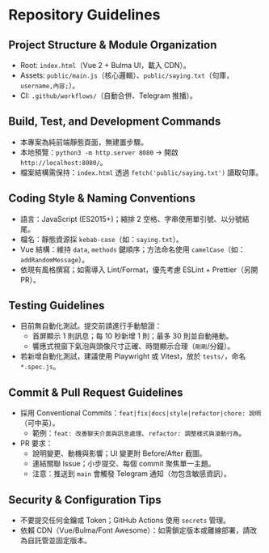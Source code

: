 # Repository Guidelines

## Project Structure & Module Organization
- Root: `index.html`（Vue 2 + Bulma UI，載入 CDN）。
- Assets: `public/main.js`（核心邏輯）、`public/saying.txt`（句庫，`username,內容;`）。
- CI: `.github/workflows/`（自動合併、Telegram 推播）。

## Build, Test, and Development Commands
- 本專案為純前端靜態頁面，無建置步驟。
- 本地預覽：`python3 -m http.server 8080` → 開啟 `http://localhost:8080/`。
- 檔案結構需保持：`index.html` 透過 `fetch('public/saying.txt')` 讀取句庫。

## Coding Style & Naming Conventions
- 語言：JavaScript (ES2015+)；縮排 2 空格、字串使用單引號、以分號結尾。
- 檔名：靜態資源採 `kebab-case`（如：`saying.txt`）。
- Vue 結構：維持 `data`, `methods` 鍵順序；方法命名使用 `camelCase`（如：`addRandomMessage`）。
- 依現有風格撰寫；如需導入 Lint/Format，優先考慮 ESLint + Prettier（另開 PR）。

## Testing Guidelines
- 目前無自動化測試。提交前請進行手動驗證：
  - 首屏顯示 1 則訊息；每 10 秒新增 1 則；最多 30 則並自動捲動。
  - 響應式視窗下氣泡與頭像尺寸正確、時間顯示合理（`剛剛`/分鐘）。
- 若新增自動化測試，建議使用 Playwright 或 Vitest，放於 `tests/`，命名 `*.spec.js`。

## Commit & Pull Request Guidelines
- 採用 Conventional Commits：`feat|fix|docs|style|refactor|chore: 說明`（可中英）。
  - 範例：`feat: 改善聊天介面與訊息處理`、`refactor: 調整樣式與滾動行為`。
- PR 要求：
  - 說明變更、動機與影響；UI 變更附 Before/After 截圖。
  - 連結關聯 Issue；小步提交、每個 commit 聚焦單一主題。
  - 注意：推送到 `main` 會觸發 Telegram 通知（勿包含敏感資訊）。

## Security & Configuration Tips
- 不要提交任何金鑰或 Token；GitHub Actions 使用 `secrets` 管理。
- 依賴 CDN（Vue/Bulma/Font Awesome）：如需鎖定版本或離線部署，請改為自託管並固定版本。
